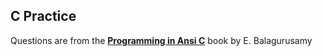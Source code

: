 ## C Practice

Questions are from the [**Programming in Ansi C**](https://drive.google.com/file/d/1zo9PIKeEm_R_omY9D-smdn7FGnjWvKM5/view?usp=drivesdk) book by E. Balagurusamy
